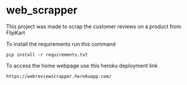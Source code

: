 # web_scrapper
This project was made to scrap the customer reviews on a product from FlipKart

To install the requirements run this command
```
pip install -r requirements.txt
```
To access the home webpage use this heroku deployment link
```
https://webreviewscrapper.herokuapp.com/
```

